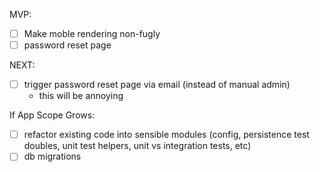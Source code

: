 MVP:
- [ ] Make moble rendering non-fugly
- [ ] password reset page

NEXT:
- [ ] trigger password reset page via email (instead of manual admin)
  - this will be annoying

If App Scope Grows:
- [ ] refactor existing code into sensible modules (config, persistence test doubles, unit test helpers, unit vs integration tests, etc)
- [ ] db migrations
